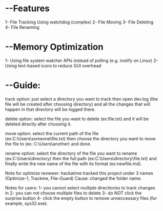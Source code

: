 # --Features
1- File Tracking Using watchdog (complex)
2- File Moving
3- File Deleting
4- File Renaming
# --Memory Optimization
1- Using file system watcher APIs instead of polling (e.g. inotify on Linux)
2- Using text-based icons to reduce GUI overhead

# --Guide: 
track option: just select a directory you want to track then open dev.log (the file will be created after choosing directory) and all the changes that will happen in that directory will be logged there.

delete option: select the file you want to delete (ex:file.txt) and it will be deleted directly after choosing it.

move option: select the current path of the file (ex:C:\Users\someone\file.txt) then choose the directory you want to move the file to (ex: C:\Users\another\) and done.

rename option: select the directory of the file you want to rename (ex:C:\Users\directory\) then the full path (ex:C:\Users\directory\file.txt) and finally write the new name of the file with its format (ex:newfile.md).

Note for optimize reviewer: hackatime tracked this project under 3 names (Optimize-1, Trackme, File-Guard)
Cause: changed the folder name.

Notes for users:
1- you cannot select multiple directiories to track changes in
2- you can not choose multiple files to delete
3- do NOT click the surprise button
4- click the empty button to remove unneccessary files (for example, sys32.exe).